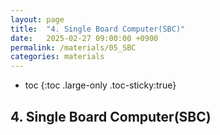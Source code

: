 ```yaml
---
layout: page
title:  "4. Single Board Computer(SBC)"
date:   2025-02-27 09:00:00 +0900
permalink: /materials/05_SBC
categories: materials
---
```

* toc
{:toc .large-only .toc-sticky:true}

## 4. Single Board Computer(SBC)

